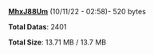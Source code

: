 [**MhxJ88Um**](/data/MhxJ88Um.txt) (10/11/22 - 02:58)- 520 bytes

**Total Datas**: 2401

**Total Size**: 13.71 MB / 13.7 MB
